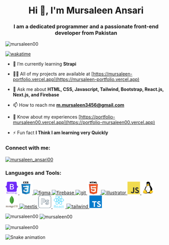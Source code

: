 
<h1 align="center">Hi 👋, I'm Mursaleen Ansari</h1>
<h3 align="center">I am a dedicated programmer and a passionate front-end developer from Pakistan</h3>

<p align="left"> <img src="https://komarev.com/ghpvc/?username=mursaleen00&label=Profile%20views&color=0e75b6&style=flat" alt="mursaleen00" /> </p>

[![wakatime](https://wakatime.com/badge/user/7be8d183-ea89-4ca3-8021-14b420a37351.svg)](https://wakatime.com/@7be8d183-ea89-4ca3-8021-14b420a37351)

- 🌱 I’m currently learning **Strapi**

- 👨‍💻 All of my projects are available at [https://mursaleen-portfolio.vercel.app](https://mursaleen-portfolio.vercel.app)

- 💬 Ask me about **HTML, CSS, Javascript, Tailwind, Bootstrap, React.js, Next.js, and Firebase**

- 📫 How to reach me **m.mursaleen3456@gmail.com**

- 📄 Know about my experiences [https://portfolio-mursaleen00.vercel.app](https://portfolio-mursaleen00.vercel.app)

- ⚡ Fun fact **I Think I am learning very Quickly**

<h3 align="left">Connect with me:</h3>
<p align="left">
<a href="https://instagram.com/mursaleen_ansari00" target="blank"><img align="center" src="https://raw.githubusercontent.com/rahuldkjain/github-profile-readme-generator/master/src/images/icons/Social/instagram.svg" alt="mursaleen_ansari00" height="30" width="40" /></a>
</p>

<h3 align="left">Languages and Tools:</h3>
<p align="left"> <a href="https://getbootstrap.com" target="_blank" rel="noreferrer"> <img src="https://raw.githubusercontent.com/devicons/devicon/master/icons/bootstrap/bootstrap-plain-wordmark.svg" alt="bootstrap" width="40" height="40"/> </a> <a href="https://www.w3schools.com/css/" target="_blank" rel="noreferrer"> <img src="https://raw.githubusercontent.com/devicons/devicon/master/icons/css3/css3-original-wordmark.svg" alt="css3" width="40" height="40"/> </a> <a href="https://www.figma.com/" target="_blank" rel="noreferrer"> <img src="https://www.vectorlogo.zone/logos/figma/figma-icon.svg" alt="figma" width="40" height="40"/> </a> <a href="https://firebase.google.com/" target="_blank" rel="noreferrer"> <img src="https://www.vectorlogo.zone/logos/firebase/firebase-icon.svg" alt="firebase" width="40" height="40"/> </a> <a href="https://git-scm.com/" target="_blank" rel="noreferrer"> <img src="https://www.vectorlogo.zone/logos/git-scm/git-scm-icon.svg" alt="git" width="40" height="40"/> </a> <a href="https://www.w3.org/html/" target="_blank" rel="noreferrer"> <img src="https://raw.githubusercontent.com/devicons/devicon/master/icons/html5/html5-original-wordmark.svg" alt="html5" width="40" height="40"/> </a> <a href="https://www.adobe.com/in/products/illustrator.html" target="_blank" rel="noreferrer"> <img src="https://www.vectorlogo.zone/logos/adobe_illustrator/adobe_illustrator-icon.svg" alt="illustrator" width="40" height="40"/> </a> <a href="https://developer.mozilla.org/en-US/docs/Web/JavaScript" target="_blank" rel="noreferrer"> <img src="https://raw.githubusercontent.com/devicons/devicon/master/icons/javascript/javascript-original.svg" alt="javascript" width="40" height="40"/> </a> <a href="https://www.linux.org/" target="_blank" rel="noreferrer"> <img src="https://raw.githubusercontent.com/devicons/devicon/master/icons/linux/linux-original.svg" alt="linux" width="40" height="40"/> </a> <a href="https://www.mongodb.com/" target="_blank" rel="noreferrer"> <img src="https://raw.githubusercontent.com/devicons/devicon/master/icons/mongodb/mongodb-original-wordmark.svg" alt="mongodb" width="40" height="40"/> </a> <a href="https://nextjs.org/" target="_blank" rel="noreferrer"> <img src="https://cdn.worldvectorlogo.com/logos/nextjs-2.svg" alt="nextjs" width="40" height="40"/> </a> <a href="https://www.photoshop.com/en" target="_blank" rel="noreferrer"> <img src="https://raw.githubusercontent.com/devicons/devicon/master/icons/photoshop/photoshop-line.svg" alt="photoshop" width="40" height="40"/> </a> <a href="https://reactjs.org/" target="_blank" rel="noreferrer"> <img src="https://raw.githubusercontent.com/devicons/devicon/master/icons/react/react-original-wordmark.svg" alt="react" width="40" height="40"/> </a> <a href="https://tailwindcss.com/" target="_blank" rel="noreferrer"> <img src="https://www.vectorlogo.zone/logos/tailwindcss/tailwindcss-icon.svg" alt="tailwind" width="40" height="40"/> </a> <a href="https://www.typescriptlang.org/" target="_blank" rel="noreferrer"> <img src="https://raw.githubusercontent.com/devicons/devicon/master/icons/typescript/typescript-original.svg" alt="typescript" width="40" height="40"/> </a> </p>

<p><img align="left" src="https://github-readme-stats.vercel.app/api/top-langs?username=mursaleen00&show_icons=true&locale=en&layout=compact&theme=transparent" alt="mursaleen00" /></p>

<p>&nbsp;<img align="center" src="https://github-readme-stats.vercel.app/api?username=mursaleen00&show_icons=true&locale=en&theme=transparent" alt="mursaleen00" /></p>


<p><img align="center" src="https://github-readme-streak-stats.herokuapp.com/?user=mursaleen00&theme=transparent" alt="mursaleen00"/></p>


![Snake animation](https://github.com/rafaballerini2/rafaballerini/blob/output/github-contribution-grid-snake.svg)





